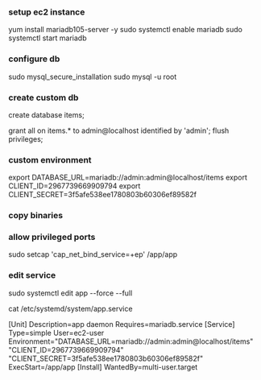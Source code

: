 ### setup ec2 instance

yum install mariadb105-server -y
sudo systemctl enable mariadb
sudo systemctl start mariadb

### configure db

sudo mysql_secure_installation
sudo mysql -u root

### create custom db

create database items;

grant all on items.* to admin@localhost identified by 'admin';
flush privileges;


### custom environment
export DATABASE_URL=mariadb://admin:admin@localhost/items
export CLIENT_ID=2967739669909794
export CLIENT_SECRET=3f5afe538ee1780803b60306ef89582f

### copy binaries


### allow privileged ports

sudo setcap 'cap_net_bind_service=+ep' /app/app



### edit service

sudo systemctl edit app --force --full

cat /etc/systemd/system/app.service

[Unit]
Description=app daemon
Requires=mariadb.service
[Service]
Type=simple
User=ec2-user
Environment="DATABASE_URL=mariadb://admin:admin@localhost/items" "CLIENT_ID=2967739669909794" "CLIENT_SECRET=3f5afe538ee1780803b60306ef89582f"
ExecStart=/app/app
[Install]
WantedBy=multi-user.target
